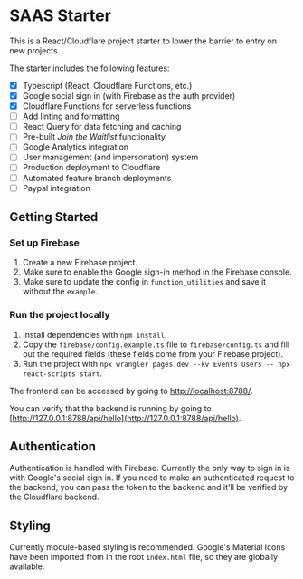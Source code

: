 # SAAS Starter

This is a React/Cloudflare project starter to lower the barrier to entry on new projects.

The starter includes the following features:
- [x] Typescript (React, Cloudflare Functions, etc.)
- [x] Google social sign in (with Firebase as the auth provider)
- [x] Cloudflare Functions for serverless functions
- [ ] Add linting and formatting
- [ ] React Query for data fetching and caching
- [ ] Pre-built *Join the Waitlist* functionality
- [ ] Google Analytics integration
- [ ] User management (and impersonation) system
- [ ] Production deployment to Cloudflare
- [ ] Automated feature branch deployments
- [ ] Paypal integration

## Getting Started

### Set up Firebase

1. Create a new Firebase project.
2. Make sure to enable the Google sign-in method in the Firebase console.
3. Make sure to update the config in `function_utilities` and save it without the `example`.
### Run the project locally

1. Install dependencies with `npm install`.
2. Copy the `firebase/config.example.ts` file to `firebase/config.ts` and fill out the required fields (these fields come from your Firebase project).
3. Run the project with `npx wrangler pages dev --kv Events Users -- npx react-scripts start`.

The frontend can be accessed by going to [http://localhost:8788/](http://localhost:8788/).

You can verify that the backend is running by going to [http://127.0.0.1:8788/api/hello](http://127.0.0.1:8788/api/hello).

## Authentication

Authentication is handled with Firebase. Currently the only way to sign in is with Google's social sign in. If you need to make an authenticated request to the backend, you can pass the token to the backend and it'll be verified by the Cloudflare backend.

## Styling

Currently module-based styling is recommended. Google's Material Icons have been imported from in the root `index.html` file, so they are globally available.
